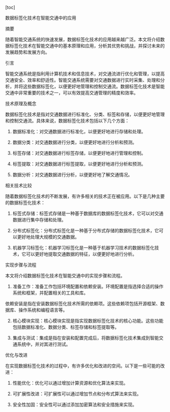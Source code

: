 
[toc]                    
                
                
数据标签化技术在智能交通中的应用

摘要

随着智能交通系统的快速发展，数据标签化技术的应用越来越广泛。本文将介绍数据标签化技术在智能交通中的基本原理和应用，分析其优势和挑战，并探讨未来的发展趋势和发展方向。

引言

智能交通系统是指利用计算机技术和信息技术，对交通流进行优化和管理，以提高交通安全、效率和舒适性。智能交通系统需要对交通数据进行实时采集、处理和分析，并将这些数据标签化，以便更好地管理和控制交通流。数据标签化技术是智能交通中非常重要的技术之一，可以有效提高交通管理的精度和效率。

技术原理及概念

数据标签化技术是指对交通数据进行标准化、分类、标签和存储，以便更好地管理和控制交通流。具体来说，数据标签化技术包括以下几个方面：

1. 数据标准化：对交通数据进行标准化，以便更好地进行存储和处理。

2. 数据分类：对交通数据进行分类，以便更好地进行分析和预测。

3. 标签存储：对交通数据进行标签存储，以便更好地进行管理和控制。

4. 标签提取：对交通数据进行标签提取，以便更好地进行分析和预测。

5. 数据分析：对交通数据进行分析，以便更好地了解交通情况。

相关技术比较

随着数据标签化技术的不断发展，有许多相关的技术正在被应用。以下是几种主要的数据标签化技术：

1. 标签式存储：标签式存储是一种基于数据库的数据标签化技术，它可以对交通数据进行集中存储和处理。

2. 分布式标签化：分布式标签化是一种基于分布式存储的数据标签化技术，它可以更好地处理大规模的交通数据。

3. 机器学习标签化：机器学习标签化是一种基于机器学习技术的数据标签化技术，它可以更好地提取交通数据的特征，以便更好地进行分析。

实现步骤与流程

本文将介绍数据标签化技术在智能交通中的实现步骤和流程。

1. 准备工作：准备工作包括环境配置和依赖安装。环境配置是指选择合适的操作系统和框架，并配置相关的工具和库。

依赖安装是指在安装数据标签化技术所需的依赖项。这些依赖项包括开源框架、数据库、操作系统和编程语言等。

2. 核心模块实现：核心模块实现是指实现数据标签化技术的核心功能。这些功能包括数据标准化、数据分类、标签存储和标签提取等。

3. 集成与测试：集成是指在安装和配置完成后，将数据标签化技术集成到智能交通系统中，并对其进行测试。

优化与改进

在实现数据标签化技术的过程中，有许多优化和改进的空间。以下是一些可能的改进：

1. 性能优化：优化可以通过增加计算资源和优化算法来实现。

2. 可扩展性改进：可扩展性可以通过增加节点和分布式算法来实现。

3. 安全性加固：安全性可以通过添加加密算法和安全措施来实现。

